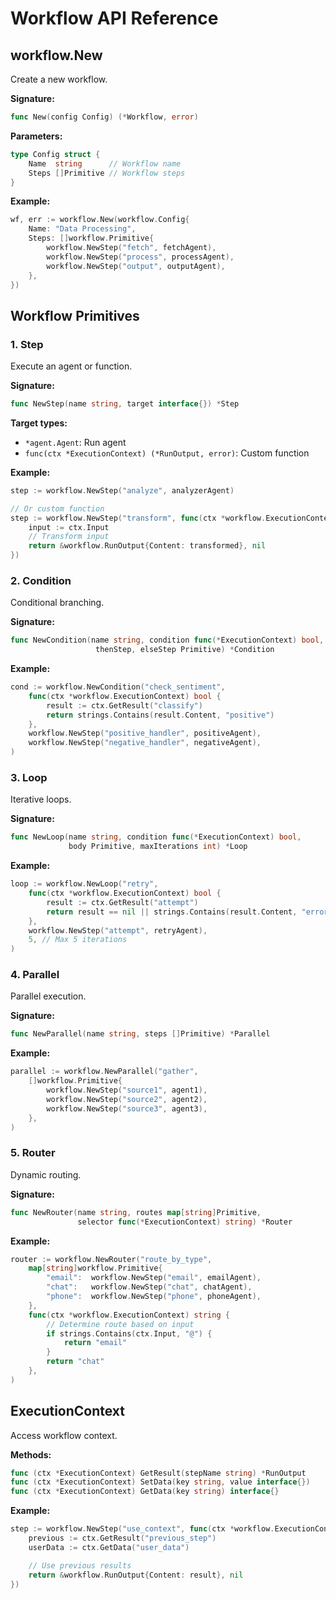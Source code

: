 # Workflow API Reference

## workflow.New

Create a new workflow.

**Signature:**
```go
func New(config Config) (*Workflow, error)
```

**Parameters:**
```go
type Config struct {
    Name  string      // Workflow name
    Steps []Primitive // Workflow steps
}
```

**Example:**
```go
wf, err := workflow.New(workflow.Config{
    Name: "Data Processing",
    Steps: []workflow.Primitive{
        workflow.NewStep("fetch", fetchAgent),
        workflow.NewStep("process", processAgent),
        workflow.NewStep("output", outputAgent),
    },
})
```

## Workflow Primitives

### 1. Step

Execute an agent or function.

**Signature:**
```go
func NewStep(name string, target interface{}) *Step
```

**Target types:**
- `*agent.Agent`: Run agent
- `func(ctx *ExecutionContext) (*RunOutput, error)`: Custom function

**Example:**
```go
step := workflow.NewStep("analyze", analyzerAgent)

// Or custom function
step := workflow.NewStep("transform", func(ctx *workflow.ExecutionContext) (*workflow.RunOutput, error) {
    input := ctx.Input
    // Transform input
    return &workflow.RunOutput{Content: transformed}, nil
})
```

### 2. Condition

Conditional branching.

**Signature:**
```go
func NewCondition(name string, condition func(*ExecutionContext) bool,
                   thenStep, elseStep Primitive) *Condition
```

**Example:**
```go
cond := workflow.NewCondition("check_sentiment",
    func(ctx *workflow.ExecutionContext) bool {
        result := ctx.GetResult("classify")
        return strings.Contains(result.Content, "positive")
    },
    workflow.NewStep("positive_handler", positiveAgent),
    workflow.NewStep("negative_handler", negativeAgent),
)
```

### 3. Loop

Iterative loops.

**Signature:**
```go
func NewLoop(name string, condition func(*ExecutionContext) bool,
             body Primitive, maxIterations int) *Loop
```

**Example:**
```go
loop := workflow.NewLoop("retry",
    func(ctx *workflow.ExecutionContext) bool {
        result := ctx.GetResult("attempt")
        return result == nil || strings.Contains(result.Content, "error")
    },
    workflow.NewStep("attempt", retryAgent),
    5, // Max 5 iterations
)
```

### 4. Parallel

Parallel execution.

**Signature:**
```go
func NewParallel(name string, steps []Primitive) *Parallel
```

**Example:**
```go
parallel := workflow.NewParallel("gather",
    []workflow.Primitive{
        workflow.NewStep("source1", agent1),
        workflow.NewStep("source2", agent2),
        workflow.NewStep("source3", agent3),
    },
)
```

### 5. Router

Dynamic routing.

**Signature:**
```go
func NewRouter(name string, routes map[string]Primitive,
               selector func(*ExecutionContext) string) *Router
```

**Example:**
```go
router := workflow.NewRouter("route_by_type",
    map[string]workflow.Primitive{
        "email":  workflow.NewStep("email", emailAgent),
        "chat":   workflow.NewStep("chat", chatAgent),
        "phone":  workflow.NewStep("phone", phoneAgent),
    },
    func(ctx *workflow.ExecutionContext) string {
        // Determine route based on input
        if strings.Contains(ctx.Input, "@") {
            return "email"
        }
        return "chat"
    },
)
```

## ExecutionContext

Access workflow context.

**Methods:**
```go
func (ctx *ExecutionContext) GetResult(stepName string) *RunOutput
func (ctx *ExecutionContext) SetData(key string, value interface{})
func (ctx *ExecutionContext) GetData(key string) interface{}
```

**Example:**
```go
step := workflow.NewStep("use_context", func(ctx *workflow.ExecutionContext) (*workflow.RunOutput, error) {
    previous := ctx.GetResult("previous_step")
    userData := ctx.GetData("user_data")

    // Use previous results
    return &workflow.RunOutput{Content: result}, nil
})
```
